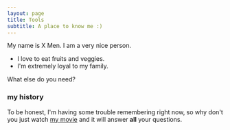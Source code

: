 ```yaml
---
layout: page
title: Tools
subtitle: A place to know me :)
---
```


My name is X Men. I am a very nice person.

- I love to eat fruits and veggies.
- I'm extremely loyal to my family.

What else do you need?

### my history

To be honest, I'm having some trouble remembering right now, so why don't you just watch [my movie](https://en.wikipedia.org/wiki/The_Princess_Bride_%28film%29) and it will answer **all** your questions.
